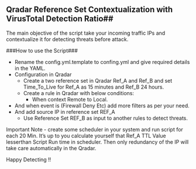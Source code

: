 ## Qradar Reference Set Contextualization with VirusTotal Detection Ratio##

The main objective of the script take your incoming traffic IPs and contextualize it for detecting threats before attack. 

###How to use the Script###

  - Rename the config.yml.template to confing.yml and give required details in the YAML. 
  - Configuration in Qradar
     - Create a two reference set in Qradar Ref_A and Ref_B and set Time_To_Live for Ref_A as 15 minutes and Ref_B 24 hours.   
     - Create a rule in Qradar with below conditions:
     	- When context Remote to Local. 
 - And when event is (Firewall Deny Etc) add more filters as per your need. 
 - And add source IP in reference set REF_A
      - Use Reference Set REF_B as input to another rules to detect threats. 

Important Note - create some scheduler in your system and run script for each 20 Min. It’s up to you calculate yourself that Ref_A TTL Value lesserthan Script Run time in scheduler. Then only redundancy of the IP will take care automatically in the Qradar.

Happy Detecting !! 


       
